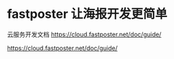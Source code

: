 # fastposter 让海报开发更简单

云服务开发文档 https://cloud.fastposter.net/doc/guide/

<a  href="https://cloud.fastposter.net/doc/guide/" target="_blank">https://cloud.fastposter.net/doc/guide/</a>